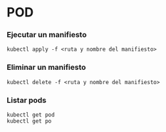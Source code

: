 # POD

### Ejecutar un manifiesto

```
kubectl apply -f <ruta y nombre del manifiesto>
```

### Eliminar un manifiesto

```
kubectl delete -f <ruta y nombre del manifiesto>
```

### Listar pods

```
kubectl get pod
kubectl get po
```
